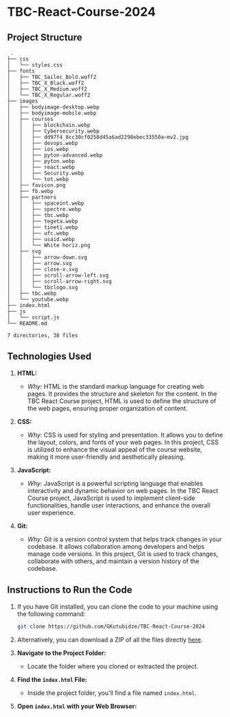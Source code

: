 # TBC-React-Course-2024


## Project Structure
```
 .
├── css
│   └── styles.css
├── fonts
│   ├── TBC_Sailec_Bold.woff2
│   ├── TBC_X_Black.woff2
│   ├── TBC_X_Medium.woff2
│   └── TBC_X_Regular.woff2
├── images
│   ├── bodyimage-desktop.webp
│   ├── bodyimage-mobile.webp
│   ├── courses
│   │   ├── blockchain.webp
│   │   ├── Cybersecurity.webp
│   │   ├── dd97f4_8cc30cf0258d45a6ad2298ebec33550a~mv2.jpg
│   │   ├── devops.webp
│   │   ├── ios.webp
│   │   ├── pyton-advanced.webp
│   │   ├── pyton.webp
│   │   ├── react.webp
│   │   ├── Security.webp
│   │   └── tot.webp
│   ├── favicon.png
│   ├── fb.webp
│   ├── partners
│   │   ├── spaceint.webp
│   │   ├── spectre.webp
│   │   ├── tbc.webp
│   │   ├── tegeta.webp
│   │   ├── tineti.webp
│   │   ├── ufc.webp
│   │   ├── usaid.webp
│   │   └── White horiz.png
│   ├── svg
│   │   ├── arrow-down.svg
│   │   ├── arrow.svg
│   │   ├── close-x.svg
│   │   ├── scroll-arrow-left.svg
│   │   ├── scroll-arrow-right.svg
│   │   └── tbclogo.svg
│   ├── tbc.webp
│   └── youtube.webp
├── index.html
├── js
│   └── script.js
└── README.md

7 directories, 38 files
```

## Technologies Used
  

1. **HTML:**
   - *Why:* HTML is the standard markup language for creating web pages. It provides the structure and skeleton for the content. In the TBC React Course project, HTML is used to define the structure of the web pages, ensuring proper organization of content.

2. **CSS:**
   - *Why:* CSS is used for styling and presentation. It allows you to define the layout, colors, and fonts of your web pages. In this project, CSS is utilized to enhance the visual appeal of the course website, making it more user-friendly and aesthetically pleasing.

3. **JavaScript:**
   - *Why:* JavaScript is a powerful scripting language that enables interactivity and dynamic behavior on web pages. In the TBC React Course project, JavaScript is used to implement client-side functionalities, handle user interactions, and enhance the overall user experience.

4. **Git:**
   - *Why:* Git is a version control system that helps track changes in your codebase. It allows collaboration among developers and helps manage code versions. In this project, Git is used to track changes, collaborate with others, and maintain a version history of the codebase.




## Instructions to Run the Code

1. If you have Git installed, you can clone the code to your machine using the following command:

    ```bash
    git clone https://github.com/GKutubidze/TBC-React-Course-2024
    ```

2.  Alternatively, you can download a ZIP of all the files directly [here](https://github.com/GKutubidze/TBC-React-Course-2024/archive/main.zip).

3. **Navigate to the Project Folder:**
   - Locate the folder where you cloned or extracted the project.

4. **Find the `index.html` File:**
   - Inside the project folder, you'll find a file named `index.html`.

5. **Open `index.html` with your Web Browser:**
